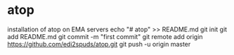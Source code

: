# atop
installation of atop on EMA servers
echo "# atop" >> README.md
git init
git add README.md
git commit -m "first commit"
git remote add origin https://github.com/edi2spuds/atop.git
git push -u origin master
